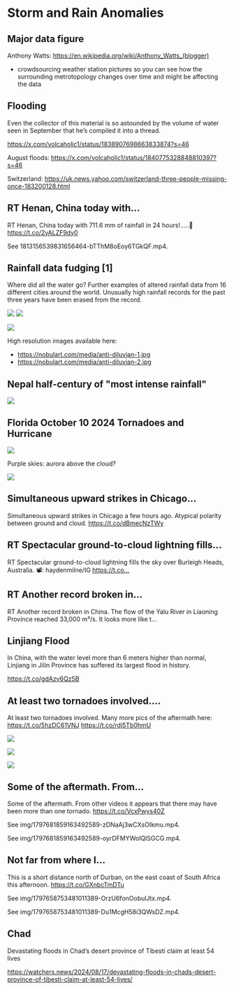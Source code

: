 # Storm and Rain Anomalies

## Major data figure

Anthony Watts: https://en.wikipedia.org/wiki/Anthony_Watts_(blogger)
- crowdsourcing weather station pictures so you can see how the surrounding metrotopology changes over time and might be affecting the data

## Flooding

Even the collector of this material is so astounded by the volume of water seen in September that he’s compiled it into a thread. 

https://x.com/volcaholic1/status/1838907698663833874?s=46

August floods: https://x.com/volcaholic1/status/1840775328848810397?s=46

Switzerland: https://uk.news.yahoo.com/switzerland-three-people-missing-once-183200128.html

## RT Henan, China today with...

RT Henan, China today with 711.6 mm of rainfall in 24 hours!.....🌊 https://t.co/2yALZF9dy0

See 1813156539831656464-bTThM8oEoy6TGkQF.mp4.

## Rainfall data fudging [1]

Where did all the water go? Further examples of altered rainfall data from 16 different cities around the world. Unusually high rainfall records for the past three years have been erased from the record.

![](img/rainfall1.jpg)
![](img/rainfall2.jpg)

![](img/anti-diluvian1.jpg)

High resolution images available here:
- https://nobulart.com/media/anti-diluvian-1.jpg
- https://nobulart.com/media/anti-diluvian-2.jpg

## Nepal half-century of "most intense rainfall"

![](img/nepal.jpg)

## Florida October 10 2024 Tornadoes and Hurricane

![](img/florida-hurricane.png)

Purple skies: aurora above the cloud?

![](img/purple-skies.jpg)

## Simultaneous upward strikes in Chicago...

Simultaneous upward strikes in Chicago a few hours ago. Atypical polarity between ground and cloud. https://t.co/dBmecNzTWy

## RT Spectacular ground-to-cloud lightning fills...

RT Spectacular ground-to-cloud lightning fills the sky over Burleigh Heads, Australia. 📽: haydenmilne/IG https://t.co…

## RT Another record broken in...

RT Another record broken in China. The flow of the Yalu River in Liaoning Province reached 33,000 m³/s. It looks more like t…

## Linjiang Flood

In China, with the water level more than 6 meters higher than normal, Linjiang in Jilin Province has suffered its largest flood in history.

https://t.co/gdAzv6Qz5B

## At least two tornadoes involved....

At least two tornadoes involved. Many more pics of the aftermath here: https://t.co/5hzDC61VNJ https://t.co/rdj5Tb0hmU

![](img/1798276489043226941-GPTCwz5X0AEFn6O.png)

![](img/1798276489043226941-GPTCz2_XsAAE3hV.png)

![](img/1798276489043226941-GPTC25XW8AA_4oP.jpg)

## Some of the aftermath. From...

Some of the aftermath. From other videos it appears that there may have been more than one tornado. https://t.co/VcxPwys40Z

See img/1797681859163492589-zDNaAj3wCXsOIkmu.mp4.

See img/1797681859163492589-oyrDFMYWoIQlSGCG.mp4.

## Not far from where I...

This is a short distance north of Durban, on the east coast of South Africa this afternoon. https://t.co/GXnbcTmDTu

See img/1797658753481011389-OrzU6fonOobulJtx.mp4.

See img/1797658753481011389-Du1McgH58i3QWsDZ.mp4.

## Chad

Devastating floods in Chad’s desert province of Tibesti claim at least 54 lives

https://watchers.news/2024/08/17/devastating-floods-in-chads-desert-province-of-tibesti-claim-at-least-54-lives/